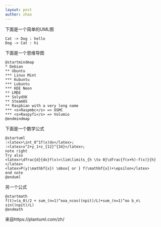```yaml
---
layout: post
author: zhao
---
```


下面是一个简单的UML图
```plantuml
Cat -> Dog : hello
Dog -> Cat : hi
```

下面是一个思维导图
```plantuml
@startmindmap
* Debian
** Ubuntu
*** Linux Mint
*** Kubuntu
*** Lubuntu
*** KDE Neon
** LMDE
** SolydXK
** SteamOS
** Raspbian with a very long name
*** <s>Raspmbc</s> => OSMC
*** <s>Raspyfi</s> => Volumio
@endmindmap
```

下面是一个数学公式
```plantuml
@startuml
:<latex>\int_0^1f(x)dx</latex>;
:<latex>x^2+y_1+z_{12}^{34}</latex>;
note right
Try also
<latex>\dfrac{d}{dx}f(x)=\lim\limits_{h \to 0}\dfrac{f(x+h)-f(x)}{h}</latex>
<latex>P(y|\mathbf{x}) \mbox{ or } f(\mathbf{x})+\epsilon</latex>
end note
@enduml
```

另一个公式
```plantuml
@startmath
f(t)=(a_0)/2 + sum_(n=1)^ooa_ncos((npit)/L)+sum_(n=1)^oo b_n\ sin((npit)/L)
@endmath
```

来自https://plantuml.com/zh/
